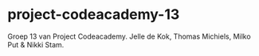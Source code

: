 # project-codeacademy-13
Groep 13 van Project Codeacademy. Jelle de Kok, Thomas Michiels, Milko Put &amp; Nikki Stam.
